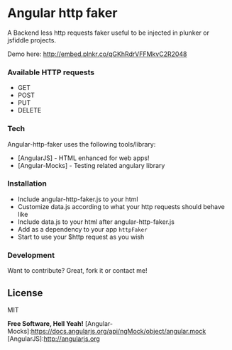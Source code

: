 # Angular http faker

A Backend less http requests faker useful to be injected in plunker or jsfiddle projects.

Demo here: http://embed.plnkr.co/qGKhRdrVFFMkvC2R2048

### Available HTTP requests
 - GET
 - POST
 - PUT
 - DELETE

### Tech

Angular-http-faker uses the following tools/library:

* [AngularJS] - HTML enhanced for web apps!
* [Angular-Mocks] - Testing related angulary library


### Installation

 * Include angular-http-faker.js to your html
 * Customize data.js according to what your http requests should behave like
 * Include data.js to your html after angular-http-faker.js
 * Add as a dependency to your app `httpFaker`
 * Start to use your $http request as you wish

### Development

Want to contribute? Great, fork it or contact me!

License
----

MIT


**Free Software, Hell Yeah!**
[Angular-Mocks]:https://docs.angularjs.org/api/ngMock/object/angular.mock
[AngularJS]:http://angularjs.org
